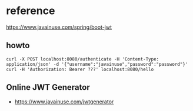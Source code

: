 # reference
https://www.javainuse.com/spring/boot-jwt

## howto

    curl -X POST localhost:8080/authenticate -H 'Content-Type: application/json' -d '{"username":"javainuse","password":"password"}'
    curl -H 'Authorization: Bearer ???' localhost:8080/hello

## Online JWT Generator
- https://www.javainuse.com/jwtgenerator